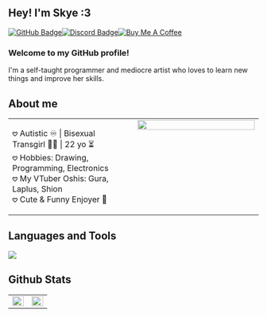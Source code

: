 ## Hey! I'm Skye :3

[![GitHub Badge](https://img.shields.io/badge/GitHub-181717?logo=github&logoColor=fff&style=for-the-badge)](https://github.com/SkyeUwU)[![Discord Badge](https://img.shields.io/badge/Discord-5865F2?logo=discord&logoColor=fff&style=for-the-badge)](https://discord.com/users/679270448931930145)[![Buy Me A Coffee](https://img.shields.io/badge/Buy%20Me%20A%20Coffee-FFDD00?style=for-the-badge&logo=buymeacoffee&logoColor=black)](https://www.buymeacoffee.com/skyethedoggy)

### Welcome to my GitHub profile!
I'm a self-taught programmer and mediocre artist who loves to learn new things and improve her skills.

## About me
<table>
  <tr>
    <td valign="top" width="50%">
      
  𖹭 Autistic ♾️ | Bisexual Transgirl 🏳️‍⚧️ | 22 yo ⏳<br>
  𖹭 Hobbies: Drawing, Programming, Electronics<br>
  𖹭 My VTuber Oshis: Gura, Laplus, Shion<br>
  𖹭 Cute & Funny Enjoyer 💢
  </td>
    <td valign="top" width="50%">
      <div align="center">
        <a href="https://discord.com/users/679270448931930145">
          <img src="https://lanyard.cnrad.dev/api/679270448931930145?showDisplayName=true" align="center" style="width: 100%" />
        </a>
      </div>
    </td>
  </tr>
</table>

## Languages and Tools
<img src="https://skillicons.dev/icons?i=discord,bots,linux,md,vscode,git,github,nodejs,react,vite,raspberrypi,js,ts,py,html,css,tailwind">

## Github Stats  
<table>
  <tr>
    <td valign="top" width="50%">
      <div>
        <img src="https://github-readme-stats.vercel.app/api?username=SkyeUwU&show_icons=true&count_private=true&hide_border=true&theme=onedark" align="left" style="width: 100%" />
      </div>
    </td>
    <td valign="top" width="50%">
      <div>
        <img src="https://github-readme-stats.vercel.app/api/top-langs/?username=SkyeUwU&hide_border=true&layout=compact&theme=onedark" align="left" style="width: 100%" />
      </div>
    </td>
  </tr>
</table>
